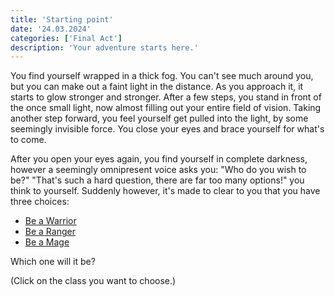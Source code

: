 ```yaml
---
title: 'Starting point'
date: '24.03.2024'
categories: ['Final Act']
description: 'Your adventure starts here.'
---
```


You find yourself wrapped in a thick fog. You can't see much around you, but you can make out a
faint light in the distance. As you approach it, it starts to glow stronger and stronger.
After a few steps, you stand in front of the once small light, now almost filling out your entire 
field of vision. Taking another step forward, you feel yourself get pulled into the light, by some 
seemingly invisible force. You close your eyes and brace yourself for what's to come.

After you open your eyes again, you find yourself in complete darkness, however a seemingly
omnipresent voice asks you: "Who do you wish to be?" "That's such a hard question, there are far too
many options!" you think to yourself. Suddenly however, it's made to clear to you that you have 
three choices:
- [Be a Warrior](final_act_warrior_start) 
- [Be a Ranger](final_act_ranger_start) 
- [Be a Mage](final_act_mage_start) 

Which one will it be? 

(Click on the class you want to choose.)

